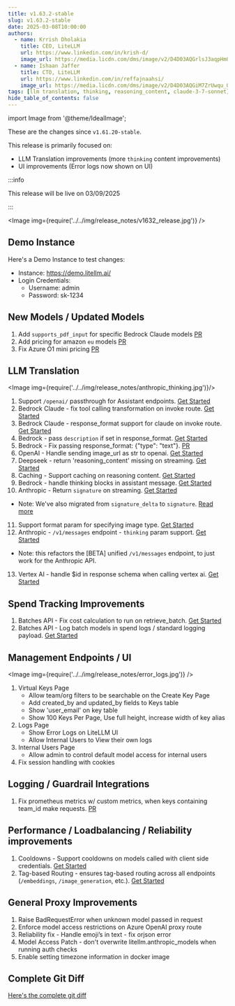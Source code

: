 ```yaml
---
title: v1.63.2-stable
slug: v1.63.2-stable
date: 2025-03-08T10:00:00
authors:
  - name: Krrish Dholakia
    title: CEO, LiteLLM
    url: https://www.linkedin.com/in/krish-d/
    image_url: https://media.licdn.com/dms/image/v2/D4D03AQGrlsJ3aqpHmQ/profile-displayphoto-shrink_400_400/B4DZSAzgP7HYAg-/0/1737327772964?e=1749686400&v=beta&t=Hkl3U8Ps0VtvNxX0BNNq24b4dtX5wQaPFp6oiKCIHD8
  - name: Ishaan Jaffer
    title: CTO, LiteLLM
    url: https://www.linkedin.com/in/reffajnaahsi/
    image_url: https://media.licdn.com/dms/image/v2/D4D03AQGiM7ZrUwqu_Q/profile-displayphoto-shrink_800_800/profile-displayphoto-shrink_800_800/0/1675971026692?e=1741824000&v=beta&t=eQnRdXPJo4eiINWTZARoYTfqh064pgZ-E21pQTSy8jc
tags: [llm translation, thinking, reasoning_content, claude-3-7-sonnet]
hide_table_of_contents: false
---
```


import Image from '@theme/IdealImage';


These are the changes since `v1.61.20-stable`.

This release is primarily focused on:
- LLM Translation improvements (more `thinking` content improvements)
- UI improvements (Error logs now shown on UI)


:::info

This release will be live on 03/09/2025

::: 

<Image img={require('../../img/release_notes/v1632_release.jpg')} />


## Demo Instance

Here's a Demo Instance to test changes:
- Instance: https://demo.litellm.ai/
- Login Credentials:
    - Username: admin
    - Password: sk-1234


## New Models / Updated Models

1. Add `supports_pdf_input` for specific Bedrock Claude models [PR](https://github.com/BerriAI/litellm/commit/f63cf0030679fe1a43d03fb196e815a0f28dae92)
2. Add pricing for amazon `eu` models [PR](https://github.com/BerriAI/litellm/commits/main/model_prices_and_context_window.json)
3. Fix Azure O1 mini pricing [PR](https://github.com/BerriAI/litellm/commit/52de1949ef2f76b8572df751f9c868a016d4832c)

## LLM Translation

<Image img={require('../../img/release_notes/anthropic_thinking.jpg')}/>

1. Support `/openai/` passthrough for Assistant endpoints. [Get Started](https://docs.litellm.ai/docs/pass_through/openai_passthrough)
2. Bedrock Claude - fix tool calling transformation on invoke route. [Get Started](../../docs/providers/bedrock#usage---function-calling--tool-calling)
3. Bedrock Claude - response_format support for claude on invoke route. [Get Started](../../docs/providers/bedrock#usage---structured-output--json-mode)
4. Bedrock - pass `description` if set in response_format. [Get Started](../../docs/providers/bedrock#usage---structured-output--json-mode)
5. Bedrock - Fix passing response_format: {"type": "text"}. [PR](https://github.com/BerriAI/litellm/commit/c84b489d5897755139aa7d4e9e54727ebe0fa540)
6. OpenAI - Handle sending image_url as str to openai. [Get Started](https://docs.litellm.ai/docs/completion/vision)
7. Deepseek - return 'reasoning_content' missing on streaming. [Get Started](https://docs.litellm.ai/docs/reasoning_content)
8. Caching - Support caching on reasoning content. [Get Started](https://docs.litellm.ai/docs/proxy/caching)
9. Bedrock - handle thinking blocks in assistant message. [Get Started](https://docs.litellm.ai/docs/providers/bedrock#usage---thinking--reasoning-content)
10. Anthropic - Return `signature` on streaming. [Get Started](https://docs.litellm.ai/docs/providers/bedrock#usage---thinking--reasoning-content)
- Note: We've also migrated from `signature_delta` to `signature`. [Read more](https://docs.litellm.ai/release_notes/v1.63.0)
11. Support format param for specifying image type. [Get Started](../../docs/completion/vision.md#explicitly-specify-image-type)
12. Anthropic - `/v1/messages` endpoint - `thinking` param support. [Get Started](../../docs/anthropic_unified.md)
- Note: this refactors the [BETA] unified `/v1/messages` endpoint, to just work for the Anthropic API. 
13. Vertex AI - handle $id in response schema when calling vertex ai. [Get Started](https://docs.litellm.ai/docs/providers/vertex#json-schema)

## Spend Tracking Improvements

1. Batches API - Fix cost calculation to run on retrieve_batch. [Get Started](https://docs.litellm.ai/docs/batches)
2. Batches API - Log batch models in spend logs / standard logging payload. [Get Started](../../docs/proxy/logging_spec.md#standardlogginghiddenparams)

## Management Endpoints / UI

<Image img={require('../../img/release_notes/error_logs.jpg')} />

1. Virtual Keys Page
    - Allow team/org filters to be searchable on the Create Key Page
    - Add created_by and updated_by fields to Keys table
    - Show 'user_email' on key table
    - Show 100 Keys Per Page, Use full height, increase width of key alias
2. Logs Page
    - Show Error Logs on LiteLLM UI
    - Allow Internal Users to View their own logs
3. Internal Users Page 
    - Allow admin to control default model access for internal users
7. Fix session handling with cookies

## Logging / Guardrail Integrations

1. Fix prometheus metrics w/ custom metrics, when keys containing team_id make requests. [PR](https://github.com/BerriAI/litellm/pull/8935)

## Performance / Loadbalancing / Reliability improvements

1. Cooldowns - Support cooldowns on models called with client side credentials. [Get Started](https://docs.litellm.ai/docs/proxy/clientside_auth#pass-user-llm-api-keys--api-base)
2. Tag-based Routing - ensures tag-based routing across all endpoints (`/embeddings`, `/image_generation`, etc.). [Get Started](https://docs.litellm.ai/docs/proxy/tag_routing)

## General Proxy Improvements

1. Raise BadRequestError when unknown model passed in request
2. Enforce model access restrictions on Azure OpenAI proxy route
3. Reliability fix - Handle emoji’s in text - fix orjson error
4. Model Access Patch - don't overwrite litellm.anthropic_models when running auth checks
5. Enable setting timezone information in docker image 

## Complete Git Diff

[Here's the complete git diff](https://github.com/BerriAI/litellm/compare/v1.61.20-stable...v1.63.2-stable)